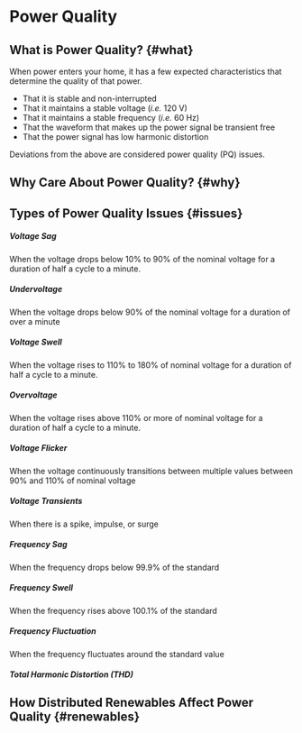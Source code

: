 # Power Quality

## What is Power Quality? {#what}

When power enters your home, it has a few expected characteristics that determine the quality of that power.
* That it is stable and non-interrupted
* That it maintains a stable voltage (*i.e.* 120 V)
* That it maintains a stable frequency (*i.e.* 60 Hz)
* That the waveform that makes up the power signal be transient free
* That the power signal has low harmonic distortion

Deviations from the above are considered power quality (PQ) issues.

## Why Care About Power Quality? {#why}

## Types of Power Quality Issues {#issues}

##### Voltage Sag
When the voltage drops below 10% to 90% of the nominal voltage for a duration of half a cycle to a minute.

##### Undervoltage
When the voltage drops below 90% of the nominal voltage for a duration of over a minute

##### Voltage Swell
When the voltage rises to 110% to 180% of nominal voltage for a duration of half a cycle to a minute.

##### Overvoltage
When the voltage rises above 110% or more of nominal voltage for a duration of half a cycle to a minute.

##### Voltage Flicker
When the voltage continuously transitions between multiple values between 90% and 110% of nominal voltage

##### Voltage Transients
When there is a spike, impulse, or surge

##### Frequency Sag
When the frequency drops below 99.9% of the standard

##### Frequency Swell
When the frequency rises above 100.1% of the standard

##### Frequency Fluctuation
When the frequency fluctuates around the standard value


##### Total Harmonic Distortion (THD)
 

## How Distributed Renewables Affect Power Quality {#renewables}

